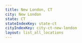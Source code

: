 ```yaml
---
title: New London, CT
city: New London
state: CT
stateIndexKey: state-ct
cityIndexKey: city-ct-new-london
layout: list_all_locations
---
```

